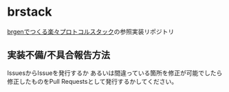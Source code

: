 
# brstack

[brgenでつくる楽々プロトコルスタック](https://techbookfest.org/product/rg6Y8rm2N2nVD4bkqBVv6i)の参照実装リポジトリ

## 実装不備/不具合報告方法

IssuesからIssueを発行するか
あるいは間違っている箇所を修正が可能でしたら
修正したものをPull Requestsとして発行するかしてください。
